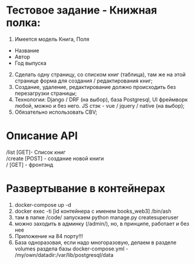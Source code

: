 # Тестовое задание - Книжная полка:
1. Имеется модель Книга, Поля
- Название
- Автор
- Год выпуска
2. Сделать одну страницу, со списком книг (таблица), там же на этой странице форма для создания / редактирования книг;
3. Создание, удаление, редактирование должно происходить без перезагрузки страницы;
4. Технологии: Django / DRF (на выбор), база Postgresql, UI фреймворк любой, можно и без него. JS стэк - vue / jquery / native (на выбор);
5. Обязательно использовать CBV;

# Описание API
/list [GET]- Список книг  
/create [POST] - создание новой книги  
/ [GET] - фронтэнд

# Развертывание в контейнерах
1. docker-compose up -d
2. docker exec -ti [id контейнера с именем books_web3] /bin/ash
3. там в папке /code/ запускаем python manage.py createsuperuser 
4. можно заходить в админку (/admin/), но, в принципе, работает и без нее
5. Приложение на 84 порту!!!
6. База одноразовая, если надо многоразовую, делаем в разделе volumes раздела базы docker-compose.yml - /my/own/datadir:/var/lib/postgresql/data

